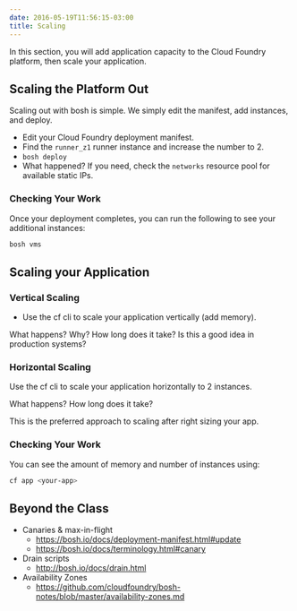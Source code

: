 ```yaml
---
date: 2016-05-19T11:56:15-03:00
title: Scaling
---
```


In this section, you will add application capacity to the Cloud Foundry platform, then scale your application.

## Scaling the Platform Out

Scaling out with bosh is simple.  We simply edit the manifest, add instances, and deploy.

* Edit your Cloud Foundry deployment manifest.
* Find the `runner_z1` runner instance and increase the number to 2.
* `bosh deploy`
* What happened? If you need, check the `networks` resource pool for available static IPs.

### Checking Your Work

Once your deployment completes, you can run the following to see your additional instances:

```sh
bosh vms
```

## Scaling your Application

### Vertical Scaling

* Use the cf cli to scale your application vertically (add memory).

What happens?  Why?  How long does it take?  Is this a good idea in production systems?

### Horizontal Scaling

Use the cf cli to scale your application horizontally to 2 instances.

What happens?  How long does it take?

This is the preferred approach to scaling after right sizing your app.

### Checking Your Work

You can see the amount of memory and number of instances using:

```sh
cf app <your-app>
```


## Beyond the Class

* Canaries & max-in-flight
  * https://bosh.io/docs/deployment-manifest.html#update
  * https://bosh.io/docs/terminology.html#canary
* Drain scripts
  * http://bosh.io/docs/drain.html
* Availability Zones
  * https://github.com/cloudfoundry/bosh-notes/blob/master/availability-zones.md

